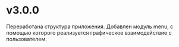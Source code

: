 # v3.0.0

Переработана структура приложения. Добавлен модуль menu, с помощью которого реализуется графическое взаимодействие с пользователем.
